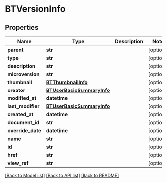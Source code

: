 # BTVersionInfo

## Properties
Name | Type | Description | Notes
------------ | ------------- | ------------- | -------------
**parent** | **str** |  | [optional] 
**type** | **str** |  | [optional] 
**description** | **str** |  | [optional] 
**microversion** | **str** |  | [optional] 
**thumbnail** | [**BTThumbnailInfo**](BTThumbnailInfo.md) |  | [optional] 
**creator** | [**BTUserBasicSummaryInfo**](BTUserBasicSummaryInfo.md) |  | [optional] 
**modified_at** | **datetime** |  | [optional] 
**last_modifier** | [**BTUserBasicSummaryInfo**](BTUserBasicSummaryInfo.md) |  | [optional] 
**created_at** | **datetime** |  | [optional] 
**document_id** | **str** |  | [optional] 
**override_date** | **datetime** |  | [optional] 
**name** | **str** |  | [optional] 
**id** | **str** |  | [optional] 
**href** | **str** |  | [optional] 
**view_ref** | **str** |  | [optional] 

[[Back to Model list]](../README.md#documentation-for-models) [[Back to API list]](../README.md#documentation-for-api-endpoints) [[Back to README]](../README.md)


